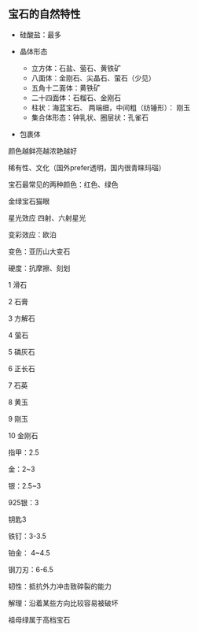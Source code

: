 ## 宝石的自然特性

* 硅酸盐：最多

* 晶体形态
  * 立方体：石盐、萤石、黄铁矿
  * 八面体：金刚石、尖晶石、萤石（少见）
  * 五角十二面体：黄铁矿
  * 二十四面体：石榴石、金刚石
  * 柱状：海蓝宝石、
    两端细，中间粗（纺锤形）： 刚玉
  * 集合体形态：钟乳状、圈层状：孔雀石
* 包裹体

颜色越鲜亮越浓艳越好

稀有性、文化（国外prefer透明，国内很青睐玛瑙）

宝石最常见的两种颜色：红色、绿色

金绿宝石猫眼

星光效应 四射、六射星光 

变彩效应：欧泊

变色：亚历山大变石





硬度：抗摩擦、刻划

1 滑石

2 石膏

3 方解石

4 萤石

5 磷灰石

6 正长石

7 石英

8 黄玉

9 刚玉

10 金刚石



指甲：2.5

金：2~3

银：2.5~3

925银：3

钥匙3

铁钉：3-3.5

铂金： 4~4.5

钢刀刃：6-6.5



韧性：抵抗外力冲击致碎裂的能力

解理：沿着某些方向比较容易被破坏

祖母绿属于高档宝石